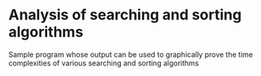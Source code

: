 # Analysis of searching and sorting algorithms
Sample program whose output can be used to graphically prove the time complexities of various searching and sorting algorithms
